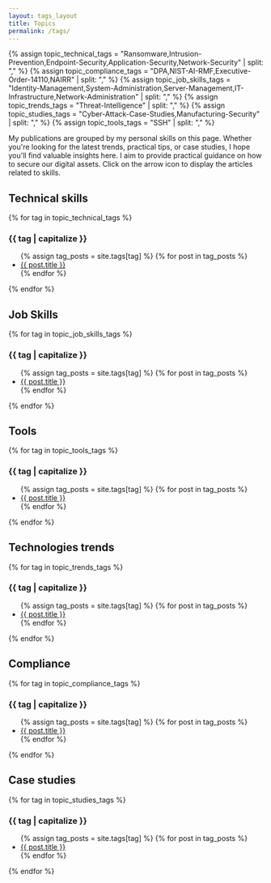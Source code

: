 ```yaml
---
layout: tags_layout
title: Topics
permalink: /tags/
---
```


{% assign topic_technical_tags = "Ransomware,Intrusion-Prevention,Endpoint-Security,Application-Security,Network-Security" | split: "," %}
{% assign topic_compliance_tags = "DPA,NIST-AI-RMF,Executive-Order-14110,NAIRR" | split: "," %}
{% assign topic_job_skills_tags = "Identity-Management,System-Administration,Server-Management,IT-Infrastructure,Network-Administration" | split: "," %}
{% assign topic_trends_tags = "Threat-Intelligence" | split: "," %}
{% assign topic_studies_tags = "Cyber-Attack-Case-Studies,Manufacturing-Security" | split: "," %}
{% assign topic_tools_tags = "SSH" | split: "," %}

<div class="content-layout">  
<div class="main-skill">
    <p>My publications are grouped by my personal skills on this page. Whether you're looking for the latest trends, practical tips, or case studies, I hope you'll find valuable insights here. I aim to provide practical guidance on how to secure our digital assets. Click on the arrow icon to display the articles related to skills.</p>

<h2><i class="fas fa-tags"> </i>Technical skills</h2>
    <div class="tags">
{% for tag in topic_technical_tags %}
  <h3>{{ tag | capitalize }}</h3>
  <ul>
    {% assign tag_posts = site.tags[tag] %}
    {% for post in tag_posts %}
      <li><a href="{{ post.url }}"><i class="far fa-file-alt"></i>{{ post.title }}</a></li>
    {% endfor %}
  </ul>
{% endfor %}
    </div>
</div>

<div class="main-skill">
    <h2><i class="fas fa-tags"></i>Job Skills</h2>
    <div class="tags">
{% for tag in topic_job_skills_tags %}
  <h3>{{ tag | capitalize }}</h3>
  <ul>
    {% assign tag_posts = site.tags[tag] %}
    {% for post in tag_posts %}
      <li><a href="{{ post.url }}"><i class="far fa-file-alt"></i>{{ post.title }}</a></li>
    {% endfor %}
  </ul>
{% endfor %}
    </div>
</div>

<div class="main-skill">
<h2><i class="fas fa-tags"></i>Tools</h2>
    <div class="tags">
{% for tag in topic_tools_tags %}
  <h3>{{ tag | capitalize }}</h3>
  <ul>
    {% assign tag_posts = site.tags[tag] %}
    {% for post in tag_posts %}
      <li><a href="{{ post.url }}"><i class="far fa-file-alt"></i>{{ post.title }}</a></li>
    {% endfor %}
  </ul>
{% endfor %}
    </div>
</div>

<div class="main-skill">
<h2><i class="fas fa-tags"></i>Technologies trends</h2>
    <div class="tags">
{% for tag in topic_trends_tags %}
  <h3>{{ tag | capitalize }}</h3>
  <ul>
    {% assign tag_posts = site.tags[tag] %}
    {% for post in tag_posts %}
      <li><a href="{{ post.url }}"><i class="far fa-file-alt"></i>{{ post.title }}</a></li>
    {% endfor %}
  </ul>
{% endfor %}
    </div>
</div>

<div class="main-skill">
<h2><i class="fas fa-tags"></i>Compliance</h2>
    <div class="tags">
{% for tag in topic_compliance_tags %}
  <h3>{{ tag | capitalize }}</h3>
  <ul>
    {% assign tag_posts = site.tags[tag] %}
    {% for post in tag_posts %}
      <li><a href="{{ post.url }}"><i class="far fa-file-alt"></i>{{ post.title }}</a></li>
    {% endfor %}
  </ul>
{% endfor %}
    </div>
</div>

<div class="main-skill">
<h2><i class="fas fa-tags"></i>Case studies</h2>
    <div class="tags">
{% for tag in topic_studies_tags %}
  <h3>{{ tag | capitalize }}</h3>
  <ul>
    {% assign tag_posts = site.tags[tag] %}
    {% for post in tag_posts %}
      <li><a href="{{ post.url }}"><i class="far fa-file-alt"></i>{{ post.title }}</a></li>
    {% endfor %}
  </ul>
{% endfor %}    
    </div>
</div>
</div>
